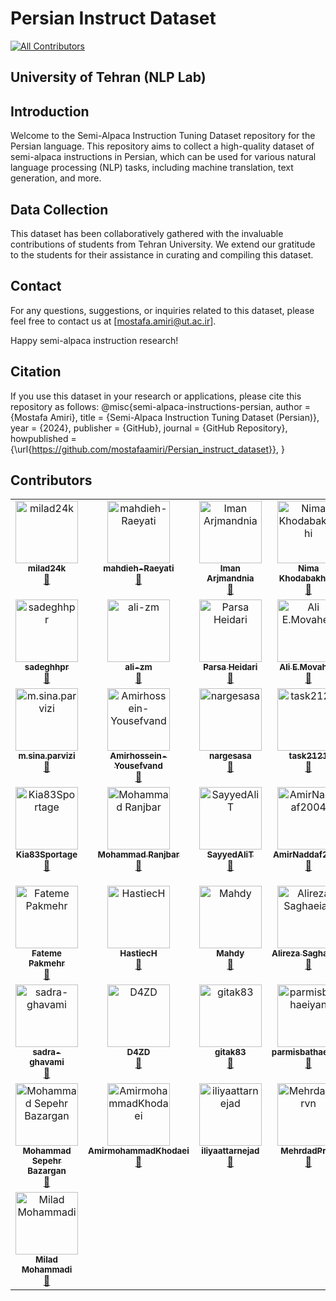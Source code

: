 # Persian Instruct Dataset
<!-- ALL-CONTRIBUTORS-BADGE:START - Do not remove or modify this section -->
[![All Contributors](https://img.shields.io/badge/all_contributors-50-orange.svg?style=flat-square)](#contributors-)
<!-- ALL-CONTRIBUTORS-BADGE:END -->
## University of Tehran (NLP Lab)

## Introduction

Welcome to the Semi-Alpaca Instruction Tuning Dataset repository for the Persian language. This repository aims to collect a high-quality dataset of semi-alpaca instructions in Persian, which can be used for various natural language processing (NLP) tasks, including machine translation, text generation, and more.
## Data Collection

This dataset has been collaboratively gathered with the invaluable contributions of students from Tehran University. We extend our gratitude to the students for their assistance in curating and compiling this dataset.

## Contact

For any questions, suggestions, or inquiries related to this dataset, please feel free to contact us at [mostafa.amiri@ut.ac.ir].

Happy semi-alpaca instruction research!

## Citation

If you use this dataset in your research or applications, please cite this repository as follows:
@misc{semi-alpaca-instructions-persian,
author = {Mostafa Amiri},
title = {Semi-Alpaca Instruction Tuning Dataset (Persian)},
year = {2024},
publisher = {GitHub},
journal = {GitHub Repository},
howpublished = {\url{https://github.com/mostafaamiri/Persian_instruct_dataset}},
}

## Contributors

<!-- ALL-CONTRIBUTORS-LIST:START - Do not remove or modify this section -->
<!-- prettier-ignore-start -->
<!-- markdownlint-disable -->
<table>
  <tbody>
    <tr>
      <td align="center" valign="top" width="14.28%"><a href="https://github.com/milad24k"><img src="https://avatars.githubusercontent.com/u/158809497?v=4?s=100" width="100px;" alt="milad24k"/><br /><sub><b>milad24k</b></sub></a><br /><a href="#data-milad24k" title="Data">🔣</a></td>
      <td align="center" valign="top" width="14.28%"><a href="https://github.com/mahdieh-Raeyati"><img src="https://avatars.githubusercontent.com/u/115537868?v=4?s=100" width="100px;" alt="mahdieh-Raeyati"/><br /><sub><b>mahdieh-Raeyati</b></sub></a><br /><a href="#data-mahdieh-Raeyati" title="Data">🔣</a></td>
      <td align="center" valign="top" width="14.28%"><a href="https://github.com/Iminiume"><img src="https://avatars.githubusercontent.com/u/113291450?v=4?s=100" width="100px;" alt="Iman Arjmandnia"/><br /><sub><b>Iman Arjmandnia</b></sub></a><br /><a href="#data-Iminiume" title="Data">🔣</a></td>
      <td align="center" valign="top" width="14.28%"><a href="https://github.com/Nimakhdb13"><img src="https://avatars.githubusercontent.com/u/109285206?v=4?s=100" width="100px;" alt="Nima Khodabakhshi"/><br /><sub><b>Nima Khodabakhshi</b></sub></a><br /><a href="#data-Nimakhdb13" title="Data">🔣</a></td>
      <td align="center" valign="top" width="14.28%"><a href="https://github.com/Armi-B"><img src="https://avatars.githubusercontent.com/u/117648704?v=4?s=100" width="100px;" alt="Armi-B"/><br /><sub><b>Armi-B</b></sub></a><br /><a href="#data-Armi-B" title="Data">🔣</a></td>
      <td align="center" valign="top" width="14.28%"><a href="https://github.com/mostafaamiri"><img src="https://avatars.githubusercontent.com/u/20011144?v=4?s=100" width="100px;" alt="mostafa amiri"/><br /><sub><b>mostafa amiri</b></sub></a><br /><a href="#projectManagement-mostafaamiri" title="Project Management">📆</a> <a href="#mentoring-mostafaamiri" title="Mentoring">🧑‍🏫</a></td>
      <td align="center" valign="top" width="14.28%"><a href="https://github.com/Mzmou"><img src="https://avatars.githubusercontent.com/u/121482653?v=4?s=100" width="100px;" alt="Marziyeh"/><br /><sub><b>Marziyeh</b></sub></a><br /><a href="#data-Mzmou" title="Data">🔣</a></td>
    </tr>
    <tr>
      <td align="center" valign="top" width="14.28%"><a href="https://github.com/sadeghhpr"><img src="https://avatars.githubusercontent.com/u/99759494?v=4?s=100" width="100px;" alt="sadeghhpr"/><br /><sub><b>sadeghhpr</b></sub></a><br /><a href="#data-sadeghhpr" title="Data">🔣</a></td>
      <td align="center" valign="top" width="14.28%"><a href="https://github.com/ali-zm"><img src="https://avatars.githubusercontent.com/u/122468687?v=4?s=100" width="100px;" alt="ali-zm"/><br /><sub><b>ali-zm</b></sub></a><br /><a href="#data-ali-zm" title="Data">🔣</a></td>
      <td align="center" valign="top" width="14.28%"><a href="https://github.com/1parsaheidari1"><img src="https://avatars.githubusercontent.com/u/147088673?v=4?s=100" width="100px;" alt="Parsa Heidari"/><br /><sub><b>Parsa Heidari</b></sub></a><br /><a href="#data-1parsaheidari1" title="Data">🔣</a></td>
      <td align="center" valign="top" width="14.28%"><a href="https://github.com/aemovahed"><img src="https://avatars.githubusercontent.com/u/122293053?v=4?s=100" width="100px;" alt="Ali E.Movahed"/><br /><sub><b>Ali E.Movahed</b></sub></a><br /><a href="#data-aemovahed" title="Data">🔣</a></td>
      <td align="center" valign="top" width="14.28%"><a href="https://github.com/farcshad"><img src="https://avatars.githubusercontent.com/u/52861891?v=4?s=100" width="100px;" alt="farcshad"/><br /><sub><b>farcshad</b></sub></a><br /><a href="#data-farcshad" title="Data">🔣</a></td>
      <td align="center" valign="top" width="14.28%"><a href="https://github.com/ImanRsl10"><img src="https://avatars.githubusercontent.com/u/113336940?v=4?s=100" width="100px;" alt="Iman Rasouli"/><br /><sub><b>Iman Rasouli</b></sub></a><br /><a href="#data-ImanRsl10" title="Data">🔣</a></td>
      <td align="center" valign="top" width="14.28%"><a href="https://github.com/Saman2C"><img src="https://avatars.githubusercontent.com/u/121295321?v=4?s=100" width="100px;" alt="Saman"/><br /><sub><b>Saman</b></sub></a><br /><a href="#data-Saman2C" title="Data">🔣</a></td>
    </tr>
    <tr>
      <td align="center" valign="top" width="14.28%"><a href="http://www.linkedin.com/in/mohammad-sina-parvizi"><img src="https://avatars.githubusercontent.com/u/122217299?v=4?s=100" width="100px;" alt="m.sina.parvizi"/><br /><sub><b>m.sina.parvizi</b></sub></a><br /><a href="#data-mosipamo" title="Data">🔣</a></td>
      <td align="center" valign="top" width="14.28%"><a href="https://github.com/Amirhossein-Yousefvand"><img src="https://avatars.githubusercontent.com/u/129658839?v=4?s=100" width="100px;" alt="Amirhossein-Yousefvand"/><br /><sub><b>Amirhossein-Yousefvand</b></sub></a><br /><a href="#data-Amirhossein-Yousefvand" title="Data">🔣</a></td>
      <td align="center" valign="top" width="14.28%"><a href="https://github.com/nargesasa"><img src="https://avatars.githubusercontent.com/u/122645493?v=4?s=100" width="100px;" alt="nargesasa"/><br /><sub><b>nargesasa</b></sub></a><br /><a href="#data-nargesasa" title="Data">🔣</a></td>
      <td align="center" valign="top" width="14.28%"><a href="https://github.com/task2121"><img src="https://avatars.githubusercontent.com/u/158721518?v=4?s=100" width="100px;" alt="task2121"/><br /><sub><b>task2121</b></sub></a><br /><a href="#data-task2121" title="Data">🔣</a></td>
      <td align="center" valign="top" width="14.28%"><a href="https://github.com/KosarAM"><img src="https://avatars.githubusercontent.com/u/130371174?v=4?s=100" width="100px;" alt="KosarAM"/><br /><sub><b>KosarAM</b></sub></a><br /><a href="#data-KosarAM" title="Data">🔣</a></td>
      <td align="center" valign="top" width="14.28%"><a href="https://github.com/Sina-Ghorbani2001"><img src="https://avatars.githubusercontent.com/u/148089893?v=4?s=100" width="100px;" alt="Sina-Ghorbani2001"/><br /><sub><b>Sina-Ghorbani2001</b></sub></a><br /><a href="#data-Sina-Ghorbani2001" title="Data">🔣</a></td>
      <td align="center" valign="top" width="14.28%"><a href="https://github.com/KzrLancelotV2"><img src="https://avatars.githubusercontent.com/u/117851176?v=4?s=100" width="100px;" alt="KzrLancelotV2"/><br /><sub><b>KzrLancelotV2</b></sub></a><br /><a href="#data-KzrLancelotV2" title="Data">🔣</a></td>
    </tr>
    <tr>
      <td align="center" valign="top" width="14.28%"><a href="https://github.com/Kia83Sportage"><img src="https://avatars.githubusercontent.com/u/156499701?v=4?s=100" width="100px;" alt="Kia83Sportage"/><br /><sub><b>Kia83Sportage</b></sub></a><br /><a href="#data-Kia83Sportage" title="Data">🔣</a></td>
      <td align="center" valign="top" width="14.28%"><a href="https://mohammadjranjbar.github.io/"><img src="https://avatars.githubusercontent.com/u/52662413?v=4?s=100" width="100px;" alt="Mohammad Ranjbar"/><br /><sub><b>Mohammad Ranjbar</b></sub></a><br /><a href="#data-MohammadJRanjbar" title="Data">🔣</a></td>
      <td align="center" valign="top" width="14.28%"><a href="https://github.com/SayyedAliT"><img src="https://avatars.githubusercontent.com/u/123751836?v=4?s=100" width="100px;" alt="SayyedAliT"/><br /><sub><b>SayyedAliT</b></sub></a><br /><a href="#data-SayyedAliT" title="Data">🔣</a></td>
      <td align="center" valign="top" width="14.28%"><a href="https://github.com/AmirNaddaf2004"><img src="https://avatars.githubusercontent.com/u/122298450?v=4?s=100" width="100px;" alt="AmirNaddaf2004"/><br /><sub><b>AmirNaddaf2004</b></sub></a><br /><a href="#data-AmirNaddaf2004" title="Data">🔣</a></td>
      <td align="center" valign="top" width="14.28%"><a href="https://github.com/alirezakamkar"><img src="https://avatars.githubusercontent.com/u/158997602?v=4?s=100" width="100px;" alt="alirezakamkar"/><br /><sub><b>alirezakamkar</b></sub></a><br /><a href="#data-alirezakamkar" title="Data">🔣</a></td>
      <td align="center" valign="top" width="14.28%"><a href="https://github.com/Armanj-23"><img src="https://avatars.githubusercontent.com/u/139079593?v=4?s=100" width="100px;" alt="Mohammad Moshiri.B"/><br /><sub><b>Mohammad Moshiri.B</b></sub></a><br /><a href="#data-Armanj-23" title="Data">🔣</a></td>
      <td align="center" valign="top" width="14.28%"><a href="https://github.com/tahamajs"><img src="https://avatars.githubusercontent.com/u/108874557?v=4?s=100" width="100px;" alt="Taha Majlesi"/><br /><sub><b>Taha Majlesi</b></sub></a><br /><a href="#data-tahamajs" title="Data">🔣</a></td>
    </tr>
    <tr>
      <td align="center" valign="top" width="14.28%"><a href="https://github.com/FatemePakmehr"><img src="https://avatars.githubusercontent.com/u/113554178?v=4?s=100" width="100px;" alt="Fateme Pakmehr"/><br /><sub><b>Fateme Pakmehr</b></sub></a><br /><a href="#data-FatemePakmehr" title="Data">🔣</a></td>
      <td align="center" valign="top" width="14.28%"><a href="https://github.com/HastiecH"><img src="https://avatars.githubusercontent.com/u/143259128?v=4?s=100" width="100px;" alt="HastiecH"/><br /><sub><b>HastiecH</b></sub></a><br /><a href="#data-HastiecH" title="Data">🔣</a></td>
      <td align="center" valign="top" width="14.28%"><a href="https://github.com/MahdyMokh7"><img src="https://avatars.githubusercontent.com/u/122431194?v=4?s=100" width="100px;" alt="Mahdy"/><br /><sub><b>Mahdy</b></sub></a><br /><a href="#data-MahdyMokh7" title="Data">🔣</a></td>
      <td align="center" valign="top" width="14.28%"><a href="https://github.com/AlirezaSgh"><img src="https://avatars.githubusercontent.com/u/18051286?v=4?s=100" width="100px;" alt="Alireza Saghaeian"/><br /><sub><b>Alireza Saghaeian</b></sub></a><br /><a href="#data-AlirezaSgh" title="Data">🔣</a></td>
      <td align="center" valign="top" width="14.28%"><a href="https://github.com/Arko04"><img src="https://avatars.githubusercontent.com/u/121719316?v=4?s=100" width="100px;" alt="Alireza Karimi"/><br /><sub><b>Alireza Karimi</b></sub></a><br /><a href="#data-Arko04" title="Data">🔣</a></td>
      <td align="center" valign="top" width="14.28%"><a href="https://github.com/naienim"><img src="https://avatars.githubusercontent.com/u/122045495?v=4?s=100" width="100px;" alt="naienim"/><br /><sub><b>naienim</b></sub></a><br /><a href="#data-naienim" title="Data">🔣</a></td>
      <td align="center" valign="top" width="14.28%"><a href="https://github.com/Khoramfar"><img src="https://avatars.githubusercontent.com/u/92191742?v=4?s=100" width="100px;" alt="Ali Khoramfar"/><br /><sub><b>Ali Khoramfar</b></sub></a><br /><a href="#data-Khoramfar" title="Data">🔣</a></td>
    </tr>
    <tr>
      <td align="center" valign="top" width="14.28%"><a href="https://github.com/sadra-ghavami"><img src="https://avatars.githubusercontent.com/u/148809608?v=4?s=100" width="100px;" alt="sadra-ghavami"/><br /><sub><b>sadra-ghavami</b></sub></a><br /><a href="#data-sadra-ghavami" title="Data">🔣</a></td>
      <td align="center" valign="top" width="14.28%"><a href="https://github.com/D4ZD"><img src="https://avatars.githubusercontent.com/u/123209456?v=4?s=100" width="100px;" alt="D4ZD"/><br /><sub><b>D4ZD</b></sub></a><br /><a href="#data-D4ZD" title="Data">🔣</a></td>
      <td align="center" valign="top" width="14.28%"><a href="https://github.com/gitak83"><img src="https://avatars.githubusercontent.com/u/122973274?v=4?s=100" width="100px;" alt="gitak83"/><br /><sub><b>gitak83</b></sub></a><br /><a href="#data-gitak83" title="Data">🔣</a></td>
      <td align="center" valign="top" width="14.28%"><a href="https://github.com/parmisbathaeiyan"><img src="https://avatars.githubusercontent.com/u/84594811?v=4?s=100" width="100px;" alt="parmisbathaeiyan"/><br /><sub><b>parmisbathaeiyan</b></sub></a><br /><a href="#data-parmisbathaeiyan" title="Data">🔣</a></td>
      <td align="center" valign="top" width="14.28%"><a href="https://github.com/amirhosseinas"><img src="https://avatars.githubusercontent.com/u/142515770?v=4?s=100" width="100px;" alt="amirhosseinas"/><br /><sub><b>amirhosseinas</b></sub></a><br /><a href="#data-amirhosseinas" title="Data">🔣</a></td>
      <td align="center" valign="top" width="14.28%"><a href="https://github.com/akhoundzadeh-m"><img src="https://avatars.githubusercontent.com/u/146876927?v=4?s=100" width="100px;" alt="akhoundzadeh-m"/><br /><sub><b>akhoundzadeh-m</b></sub></a><br /><a href="#data-akhoundzadeh-m" title="Data">🔣</a></td>
      <td align="center" valign="top" width="14.28%"><a href="https://github.com/aghs8055"><img src="https://avatars.githubusercontent.com/u/55194355?v=4?s=100" width="100px;" alt="Ali Ghaffari Sabet"/><br /><sub><b>Ali Ghaffari Sabet</b></sub></a><br /><a href="#data-aghs8055" title="Data">🔣</a></td>
    </tr>
    <tr>
      <td align="center" valign="top" width="14.28%"><a href="https://github.com/3epi"><img src="https://avatars.githubusercontent.com/u/65105604?v=4?s=100" width="100px;" alt="Mohammad Sepehr Bazargan"/><br /><sub><b>Mohammad Sepehr Bazargan</b></sub></a><br /><a href="#data-3epi" title="Data">🔣</a></td>
      <td align="center" valign="top" width="14.28%"><a href="https://github.com/AmirmohammadKhodaei"><img src="https://avatars.githubusercontent.com/u/127740250?v=4?s=100" width="100px;" alt="AmirmohammadKhodaei"/><br /><sub><b>AmirmohammadKhodaei</b></sub></a><br /><a href="#data-AmirmohammadKhodaei" title="Data">🔣</a></td>
      <td align="center" valign="top" width="14.28%"><a href="https://github.com/iliyaattarnejad"><img src="https://avatars.githubusercontent.com/u/145667697?v=4?s=100" width="100px;" alt="iliyaattarnejad"/><br /><sub><b>iliyaattarnejad</b></sub></a><br /><a href="#data-iliyaattarnejad" title="Data">🔣</a></td>
      <td align="center" valign="top" width="14.28%"><a href="https://github.com/MehrdadPrvn"><img src="https://avatars.githubusercontent.com/u/123895163?v=4?s=100" width="100px;" alt="MehrdadPrvn"/><br /><sub><b>MehrdadPrvn</b></sub></a><br /><a href="#data-MehrdadPrvn" title="Data">🔣</a></td>
      <td align="center" valign="top" width="14.28%"><a href="https://github.com/zeynabhasani"><img src="https://avatars.githubusercontent.com/u/123007662?v=4?s=100" width="100px;" alt="zeynabhasani"/><br /><sub><b>zeynabhasani</b></sub></a><br /><a href="#data-zeynabhasani" title="Data">🔣</a></td>
      <td align="center" valign="top" width="14.28%"><a href="https://github.com/Neginnr"><img src="https://avatars.githubusercontent.com/u/134855079?v=4?s=100" width="100px;" alt="Neginnr"/><br /><sub><b>Neginnr</b></sub></a><br /><a href="#data-Neginnr" title="Data">🔣</a></td>
      <td align="center" valign="top" width="14.28%"><a href="https://github.com/hanitaniknasab"><img src="https://avatars.githubusercontent.com/u/122201733?v=4?s=100" width="100px;" alt="hanita.niknasab"/><br /><sub><b>hanita.niknasab</b></sub></a><br /><a href="#data-hanitaniknasab" title="Data">🔣</a></td>
    </tr>
    <tr>
      <td align="center" valign="top" width="14.28%"><a href="https://github.com/mohammadi-milad-mim"><img src="https://avatars.githubusercontent.com/u/43762761?v=4?s=100" width="100px;" alt="Milad Mohammadi"/><br /><sub><b>Milad Mohammadi</b></sub></a><br /><a href="#data-mohammadi-milad-mim" title="Data">🔣</a></td>
    </tr>
  </tbody>
</table>

<!-- markdownlint-restore -->
<!-- prettier-ignore-end -->

<!-- ALL-CONTRIBUTORS-LIST:END -->
<!-- prettier-ignore-start -->
<!-- markdownlint-disable -->

<!-- markdownlint-restore -->
<!-- prettier-ignore-end -->

<!-- ALL-CONTRIBUTORS-LIST:END -->
